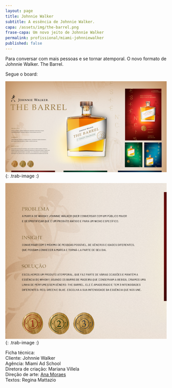 ```yaml
---
layout: page
title: Johnnie Walker
subtitle: A essência de Johnnie Walker.
capa: /assets/img/the-barrel.png
frase-capa: Um novo jeito de Johnnie Walker
permalink: profissional/miami-johnniewalker
published: false
---
```


Para conversar com mais pessoas e se tornar atemporal. O novo formato de Johnnie Walker. The Barrel.  

Segue o board:  

![imagem com fundo bege. Com o título Johnnie Walker The Barrel.'](/assets/img/JohnnieWalker_Perfumes_Board_v3.png){: .trab-image :}  

![imagem com fundo bege. Com o texto do board.'](/assets/img/JohnnieWalker_Perfumes_Board_texto.png){: .trab-image :}  


Ficha técnica:  
Cliente: Johnnie Walker  
Agência: Miami Ad School   
Diretora de criação: Mariana Villela  
Direção de arte: [Ana Moraes](https://anaflaviamoraes.com.br/)  
Textos: Regina Mattazio
